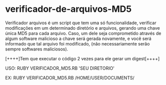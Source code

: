 # verificador-de-arquivos-MD5
Verificador arquivos é um script que tem uma só funcionalidade, verificar modificações em um determinado diretório e arquivos, gerando uma chave única MD5 para cada arquivo. Caso, um dele seja comprometido através de algum software malicioso a chave será gerada  novamente, e você será informado que tal arquivo foi modificado, (não necessariamente serão sempre softwares maliciosos).


[++++]Tem que executar o código 2 vezes para ele gerar um digest[++++]

USO: RUBY VERIFICADOR_MD5.RB 'SEU DIRETORIO' 


EX: RUBY VERIFICADOR_MD5.RB /HOME/USER/DOCUMENTS/

